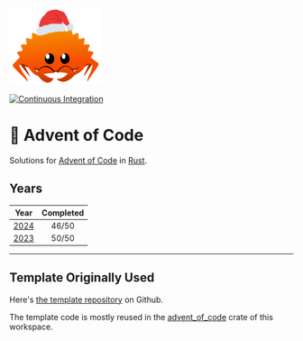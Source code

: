 <img src="./.assets/christmas_ferris.png" width="164">

[![Continuous Integration](https://github.com/BakerNet/aoc/actions/workflows/ci.yml/badge.svg)](https://github.com/BakerNet/aoc/actions/workflows/ci.yml)

# 🎄 Advent of Code

Solutions for [Advent of Code](https://adventofcode.com/) in [Rust](https://www.rust-lang.org/).

## Years

| Year | Completed |
| :---: | :---: |
| [2024](aoc2024) | 46/50 |
| [2023](aoc2023) | 50/50 |

---

## Template Originally Used

Here's [the template repository](https://github.com/fspoettel/advent-of-code-rust) on Github.

The template code is mostly reused in the [advent_of_code](advent_of_code) crate of this workspace.
